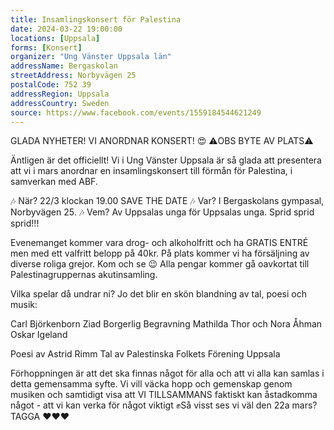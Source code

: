 ```yaml
---
title: Insamlingskonsert för Palestina
date: 2024-03-22 19:00:00
locations: [Uppsala]
forms: [Konsert]
organizer: "Ung Vänster Uppsala län"
addressName: Bergaskolan
streetAddress: Norbyvägen 25
postalCode: 752 39
addressRegion: Uppsala
addressCountry: Sweden
source: https://www.facebook.com/events/1559184544621249
---
```

GLADA NYHETER! VI ANORDNAR KONSERT! 😍
⚠️OBS BYTE AV PLATS⚠️

Äntligen är det officiellt! Vi i Ung Vänster Uppsala är så glada att presentera att vi i mars anordnar en insamlingskonsert till förmån för Palestina, i samverkan med ABF.

🎶 När? 22/3 klockan 19.00 SAVE THE DATE
🎶 Var? I Bergaskolans gympasal, Norbyvägen 25.
🎶 Vem? Av Uppsalas unga för Uppsalas unga. Sprid sprid sprid!!!

Evenemanget kommer vara drog- och alkoholfritt och ha GRATIS ENTRÉ men med ett valfritt belopp på 40kr. På plats kommer vi ha försäljning av diverse roliga grejor. Kom och se 😉 Alla pengar kommer gå oavkortat till Palestinagruppernas akutinsamling.

Vilka spelar då undrar ni? Jo det blir en skön blandning av tal, poesi och musik:

Carl Björkenborn
Ziad 
Borgerlig Begravning 
Mathilda Thor och Nora Åhman
Oskar Igeland 

Poesi av Astrid Rimm
Tal av Palestinska Folkets Förening Uppsala

Förhoppningen är att det ska finnas något för alla och att vi alla kan samlas i detta gemensamma syfte. Vi vill väcka hopp och gemenskap genom musiken och samtidigt visa att VI TILLSAMMANS faktiskt kan åstadkomma något - att vi kan verka för något viktigt ✊Så visst ses vi väl den 22a mars? TAGGA ❤️❤️❤️
